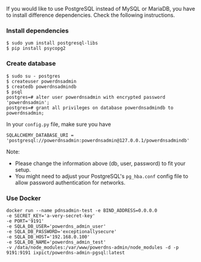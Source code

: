 If you would like to use PostgreSQL instead of MySQL or MariaDB, you have to install difference dependencies. Check the following instructions.

### Install dependencies
```
$ sudo yum install postgresql-libs
$ pip install psycopg2
```

### Create database
```
$ sudo su - postgres
$ createuser powerdnsadmin
$ createdb powerdnsadmindb
$ psql
postgres=# alter user powerdnsadmin with encrypted password 'powerdnsadmin';
postgres=# grant all privileges on database powerdnsadmindb to powerdnsadmin;
```

In your `config.py` file, make sure you have
```
SQLALCHEMY_DATABASE_URI = 'postgresql://powerdnsadmin:powerdnsadmin@127.0.0.1/powerdnsadmindb'
```

Note:
- Please change the information above (db, user, password) to fit your setup.
- You might need to adjust your PostgreSQL's `pg_hba.conf` config file to allow password authentication for networks.

### Use Docker
```
docker run --name pdnsadmin-test -e BIND_ADDRESS=0.0.0.0 
-e SECRET_KEY='a-very-secret-key' 
-e PORT='9191' 
-e SQLA_DB_USER='powerdns_admin_user' 
-e SQLA_DB_PASSWORD='exceptionallysecure' 
-e SQLA_DB_HOST='192.168.0.100' 
-e SQLA_DB_NAME='powerdns_admin_test' 
-v /data/node_modules:/var/www/powerdns-admin/node_modules -d -p 9191:9191 ixpict/powerdns-admin-pgsql:latest
```